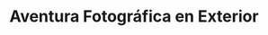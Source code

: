 ---
title: Aventura Fotográfica en Exterior
seccion: Retratos
tipo: Paquete Principal
descripcion: Capturamos tu esencia al aire libre. Sesión de 1.5 a 2 horas con 15-20 fotografías digitales editadas.
precio: 290000
---